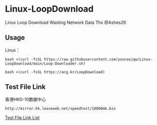 # Linux-LoopDownload
Linux Loop Download Wasting Network Data Thx @Ashes26

## Usage
Linux：
```
bash <(curl -fsSL https://raw.githubusercontent.com/younasiqw/Linux-LoopDownload/main/Loop-Downloader.sh)
```
```
bash <(curl -fsSL https://acg.kr/LoopDownload)
```

## Test File Link

香港HKG-10数据中心
```
http://mirror.hk.leaseweb.net/speedtest/10000mb.bin
```
[Test File Link List](https://github.com/younasiqw/Linux-LoopDownload/blob/main/Test%20File%20Link%20List.txt)
